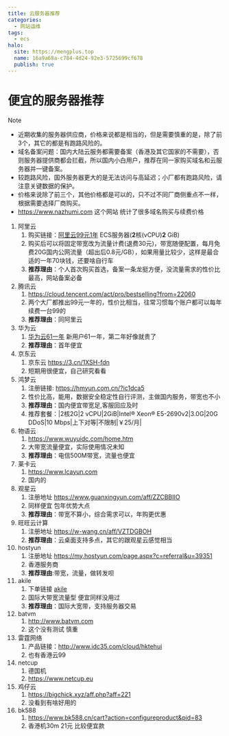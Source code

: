 ```yaml
---
title: 云服务器推荐
categories:
  - 网站运维
tags:
  - ecs
halo:
  site: https://mengplus.top
  name: 16a9a68a-c784-4d24-92e3-5725699cf678
  publish: true
---
```

# 便宜的服务器推荐

> [!NOTE]
> - 近期收集的服务器供应商，价格来说都是相当的，但是需要慎重的是，除了前3个，其它的都是有跑路风险的。
> - 域名备案问题：国内大陆云服务都需要备案（香港及其它国家的不需要），否则服务器提供商都会拦截，所以国内小白用户，推荐在同一家购买域名和云服务器并一键备案。
> - 较跑路风险，国外服务器更大的是无法访问与高延迟；小厂都有跑路风险，请注意关键数据的保护。
> - 价格来说除了前三个，其他价格都是可以的，只不过不同厂商侧重点不一样，根据需要选择厂商购买。
> - https://www.nazhumi.com
这个网站 统计了很多域名购买与续费价格

1. 阿里云
	1. 购买链接：[阿里云99元1年](https://www.aliyun.com/daily-act/ecs/activity_selection?userCode=9ikm4mm1) ECS服务器(**2**核(vCPU)**2** GiB)
	2. ​购买后可以将固定带宽改为流量计费(退费30元)，带宽随便配置，每月免费20G国内公网流量（超出后0.8元/GB），如果用量比较少，这样是最合适的一年70块钱，还要啥自行车
	3. **推荐理由**：个人首次购买首选，备案一条龙挺方便，没流量需求的性价比最高，网站备案必备
2. 腾讯云
	1. https://cloud.tencent.com/act/pro/bestselling?from=22060
	2.  两个大厂都推出99元一年的，性价比相当，往常习惯每个账户都可以每年续费一台99的
	3.  **推荐理由**：同阿里云
3. 华为云
	1. [华为云61一年](https://activity.huaweicloud.com/discount_area_v5/index.html ) 新用户61一年，第二年好像就贵了
	2. **推荐理由**：首年便宜
4. 京东云
	1.  京东云 https://3.cn/1XSH-fdn
	2. 短期用很便宜，自己研究看看
5. 鸿梦云
	1. 注册链接: https://hmyun.com.cn/?ic1dca5
	2. 性价比高，能用，数据安全稳定性自行评测，主做国内服务，带宽也不小
	3. **推荐理由**：国内便宜带宽足,客服回应及时
	4. 推荐套餐：|2核2G|2 vCPU|2GiB|Intel® Xeon® E5-2690v2|3.0G|20G DDoS|10 Mbps|上下对等|不限制|￥25/月|
6. 物语云
	1. https://www.wuyuidc.com/home.htm
	2. 大带宽流量便宜，实际使用情况未知
	3. **推荐理由**：电信500M带宽，流量也便宜
7. 莱卡云
	1. https://www.lcayun.com
	2. 国内的
8. 观星云
	1. 注册地址 https://www.guanxingyun.com/aff/ZZCBBIIO
	2. 同样便宜 包年优势大点
	3. **推荐理由**：带宽不算小，综合需求可以，年购更优惠
9.  旺旺云计算
	1. 注册地址 https://w-wang.cn/aff/VZTDGBOH
	2. **推荐理由**：云桌面支持多点，其它的跟观星云感觉相当
10. hostyun
	1. 注册地址 https://my.hostyun.com/page.aspx?c=referral&u=39351
	2. 香港服务商
	3. **推荐理由**:带宽，流量，做转发呗
11. akile
	1. 下单链接 [akile]( https://akile.io/register?aff_code=ad842b4a-34fa-4b8d-b7b1-260b5d09206b)
	2. 国际大带宽流量型 便宜同样没用过
	3. **推荐理由**：国际大宽带，支持服务器交易
12. batvm
	1. http://www.batvm.com
	2. 这个没有测试 慎重
13. 雷霆网络
	1. 产品链接：http://www.idc35.com/cloud/hktehui
	2. 也有香港云99
14. netcup
	1. 德国机
	2. https://www.netcup.eu
15. 鸡仔云
	1. https://bigchick.xyz/aff.php?aff=221
	2. 没看到有啥好用的
16. bk588
	1. https://www.bk588.cn/cart?action=configureproduct&pid=83
	2. 香港机30m 21元 比较便宜款

